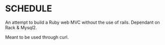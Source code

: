 # SCHEDULE

An attempt to build a Ruby web MVC without the use of rails. Dependant on Rack & Mysql2. 

Meant to be used through curl.
